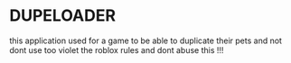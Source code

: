 # DUPELOADER
this application used for a game to be able to duplicate their pets and not dont use too violet the roblox rules and dont abuse this !!!
